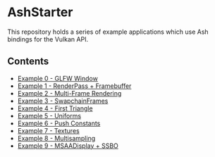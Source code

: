 # AshStarter

This repository holds a series of example applications which use Ash bindings
for the Vulkan API.

## Contents

- [Example 0 - GLFW Window](./examples/e0)
- [Example 1 - RenderPass + Framebuffer](./examples/e1)
- [Example 2 - Multi-Frame Rendering](./examples/e2)
- [Example 3 - SwapchainFrames](./examples/e3)
- [Example 4 - First Triangle](./examples/e4)
- [Example 5 - Uniforms](./examples/e5)
- [Example 6 - Push Constants](./examples/e6)
- [Example 7 - Textures](./examples/e7)
- [Example 8 - Multisampling](./examples/e8)
- [Example 9 - MSAADisplay + SSBO](./examples/e9)
